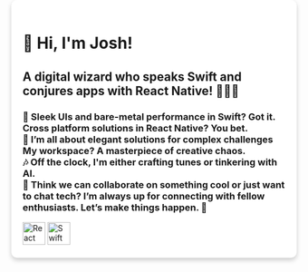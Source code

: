   <div style="background: white; border-radius: 10px; box-shadow: 0 4px 8px 0 rgba(0,0,0,0.2); max-width: 600px; margin: -50px auto; padding: 20px;">
    <h1>👋 Hi, I'm Josh!</h1>
    <h2>
      A digital wizard who speaks Swift and conjures apps with React
      Native! 🧙‍♂️✨
    </h2>
    <h3>
      📱 Sleek UIs and bare-metal performance in Swift? Got it.
      <br />
      Cross platform solutions in React Native? You bet.
      <br />
      🔧 I’m all about elegant solutions for complex challenges
      <br />
      My workspace? A masterpiece of creative chaos.
      <br />
      🎶 Off the clock, I'm either crafting tunes or tinkering with
      AI.
      <br />
      🤝 Think we can collaborate on something cool or just want to
      chat tech? I’m always up for connecting with fellow
      enthusiasts. Let’s make things happen. 🚀
    </h3>
    <img
      src="https://upload.wikimedia.org/wikipedia/commons/thumb/a/a7/React-icon.svg/1200px-React-icon.svg.png"
      alt="React Native"
      width="40"
      height="40"
    />
    <img
      src="https://cdn4.iconfinder.com/data/icons/social-media-logos-6/512/23-swift-1024.png"
      alt="Swift"
      width="40"
      height="40"
    />
  </div>
